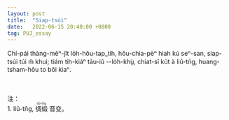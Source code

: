 ```yaml
---
layout: post
title:  "Siap-tsúi"
date:   2022-06-15 20:40:00 +0800
tag: PUJ_essay
---
```


<section class="PUJ">

Chí-pái thàng-mêⁿ-jît lo̍h-hŏu-tap_tih, hŏu-chia-pèⁿ hiah kú seⁿ-san, siap-tsúi túi m̆ khui; tiám tih-kiáⁿ tāu-iû &#x002D;&#x002D;lo̍h-khṳ̀, chiat-sî ku̍t à liû-tn̄g, huang-tsham-hŏu to bŏi kiaⁿ.

<br>
<br>
注：<br>
1. liû-tn̄g, 
<ruby style="ruby-position:over">
		<rb class="markup_main">绸缎</rb>
		<rp>(</rp><rt class="markup_over">tiû-tn̄g</rt><rp>)</rp>
</ruby> 音变。

</section>
